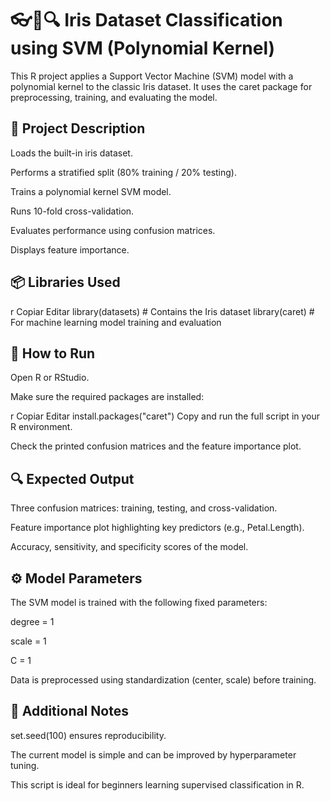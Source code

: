 # 👓🧬🔍 Iris Dataset Classification using SVM (Polynomial Kernel)

This R project applies a Support Vector Machine (SVM) model with a polynomial kernel to the classic Iris dataset. It uses the caret package for preprocessing, training, and evaluating the model.

## 📂 Project Description
Loads the built-in iris dataset.

Performs a stratified split (80% training / 20% testing).

Trains a polynomial kernel SVM model.

Runs 10-fold cross-validation.

Evaluates performance using confusion matrices.

Displays feature importance.

## 📦 Libraries Used
r
Copiar
Editar
library(datasets)  # Contains the Iris dataset
library(caret)     # For machine learning model training and evaluation
## 🚀 How to Run
Open R or RStudio.

Make sure the required packages are installed:

r
Copiar
Editar
install.packages("caret")
Copy and run the full script in your R environment.

Check the printed confusion matrices and the feature importance plot.

## 🔍 Expected Output
Three confusion matrices: training, testing, and cross-validation.

Feature importance plot highlighting key predictors (e.g., Petal.Length).

Accuracy, sensitivity, and specificity scores of the model.

## ⚙️ Model Parameters
The SVM model is trained with the following fixed parameters:

degree = 1

scale = 1

C = 1

Data is preprocessed using standardization (center, scale) before training.

## 📝 Additional Notes
set.seed(100) ensures reproducibility.

The current model is simple and can be improved by hyperparameter tuning.

This script is ideal for beginners learning supervised classification in R.
